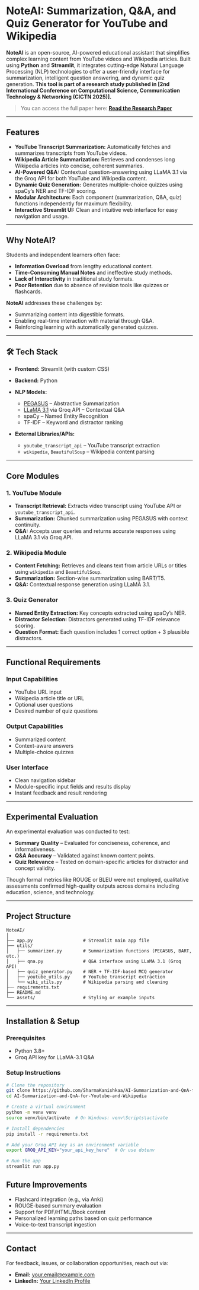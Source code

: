 # NoteAI: Summarization, Q\&A, and Quiz Generator for YouTube and Wikipedia

**NoteAI** is an open-source, AI-powered educational assistant that simplifies complex learning content from YouTube videos and Wikipedia articles. Built using **Python** and **Streamlit**, it integrates cutting-edge Natural Language Processing (NLP) technologies to offer a user-friendly interface for summarization, intelligent question answering, and dynamic quiz generation.
**This tool is part of a research study published in \[2nd International Conference on Computational Science, Communication Technology & Networking (CICTN 2025)].**
> You can access the full paper here: [**Read the Research Paper**](https://ieeexplore.ieee.org/document/10932550)

---

## Features

* **YouTube Transcript Summarization:** Automatically fetches and summarizes transcripts from YouTube videos.
* **Wikipedia Article Summarization:** Retrieves and condenses long Wikipedia articles into concise, coherent summaries.
* **AI-Powered Q\&A:** Contextual question-answering using LLaMA 3.1 via the Groq API for both YouTube and Wikipedia content.
* **Dynamic Quiz Generation:** Generates multiple-choice quizzes using spaCy’s NER and TF-IDF scoring.
* **Modular Architecture:** Each component (summarization, Q\&A, quiz) functions independently for maximum flexibility.
* **Interactive Streamlit UI:** Clean and intuitive web interface for easy navigation and usage.

---

## Why NoteAI?

Students and independent learners often face:

* **Information Overload** from lengthy educational content.
* **Time-Consuming Manual Notes** and ineffective study methods.
* **Lack of Interactivity** in traditional study formats.
* **Poor Retention** due to absence of revision tools like quizzes or flashcards.

**NoteAI** addresses these challenges by:

* Summarizing content into digestible formats.
* Enabling real-time interaction with material through Q\&A.
* Reinforcing learning with automatically generated quizzes.

---

## 🛠️ Tech Stack

* **Frontend:** Streamlit (with custom CSS)
* **Backend:** Python
* **NLP Models:**

  * [PEGASUS](https://huggingface.co/google/pegasus) – Abstractive Summarization
  * [LLaMA 3.1](https://huggingface.co/meta-llama) via Groq API – Contextual Q\&A
  * spaCy – Named Entity Recognition
  * TF-IDF – Keyword and distractor ranking
* **External Libraries/APIs:**

  * `youtube_transcript_api` – YouTube transcript extraction
  * `wikipedia`, `BeautifulSoup` – Wikipedia content parsing

---

## Core Modules

### 1. YouTube Module

* **Transcript Retrieval:** Extracts video transcript using YouTube API or `youtube_transcript_api`.
* **Summarization:** Chunked summarization using PEGASUS with context continuity.
* **Q\&A:** Accepts user queries and returns accurate responses using LLaMA 3.1 via Groq API.

### 2. Wikipedia Module

* **Content Fetching:** Retrieves and cleans text from article URLs or titles using `wikipedia` and `BeautifulSoup`.
* **Summarization:** Section-wise summarization using BART/T5.
* **Q\&A:** Contextual response generation using LLaMA 3.1.

### 3. Quiz Generator

* **Named Entity Extraction:** Key concepts extracted using spaCy’s NER.
* **Distractor Selection:** Distractors generated using TF-IDF relevance scoring.
* **Question Format:** Each question includes 1 correct option + 3 plausible distractors.

---

## Functional Requirements

### Input Capabilities

* YouTube URL input
* Wikipedia article title or URL
* Optional user questions
* Desired number of quiz questions

### Output Capabilities

* Summarized content
* Context-aware answers
* Multiple-choice quizzes

### User Interface

* Clean navigation sidebar
* Module-specific input fields and results display
* Instant feedback and result rendering

---

## Experimental Evaluation

An experimental evaluation was conducted to test:

* **Summary Quality** – Evaluated for conciseness, coherence, and informativeness.
* **Q\&A Accuracy** – Validated against known content points.
* **Quiz Relevance** – Tested on domain-specific articles for distractor and concept validity.

Though formal metrics like ROUGE or BLEU were not employed, qualitative assessments confirmed high-quality outputs across domains including education, science, and technology.

---

## Project Structure

```
NoteAI/
│
├── app.py                   # Streamlit main app file
├── utils/
│   ├── summarizer.py        # Summarization functions (PEGASUS, BART, etc.)
│   ├── qna.py               # Q&A interface using LLaMA 3.1 (Groq API)
│   ├── quiz_generator.py    # NER + TF-IDF-based MCQ generator
│   ├── youtube_utils.py     # YouTube transcript extraction
│   └── wiki_utils.py        # Wikipedia parsing and cleaning
├── requirements.txt
├── README.md
└── assets/                  # Styling or example inputs
```

---

## Installation & Setup

### Prerequisites

* Python 3.8+
* Groq API key for LLaMA-3.1 Q\&A

### Setup Instructions

```bash
# Clone the repository
git clone https://github.com/SharmaKanishkaa/AI-Summarization-and-QnA-for-Youtube-and-Wikipedia.git
cd AI-Summarization-and-QnA-for-Youtube-and-Wikipedia

# Create a virtual environment
python -m venv venv
source venv/bin/activate  # On Windows: venv\Scripts\activate

# Install dependencies
pip install -r requirements.txt

# Add your Groq API key as an environment variable
export GROQ_API_KEY="your_api_key_here"  # Or use dotenv

# Run the app
streamlit run app.py
```
## Future Improvements

* Flashcard integration (e.g., via Anki)
* ROUGE-based summary evaluation
* Support for PDF/HTML/Book content
* Personalized learning paths based on quiz performance
* Voice-to-text transcript ingestion

---

## Contact

For feedback, issues, or collaboration opportunities, reach out via:

* **Email:** [your.email@example.com](mailto:sharmakanishka1604@gmail.com)
* **LinkedIn:** [Your LinkedIn Profile](www.linkedin.com/in/sharma-kanishka16)

